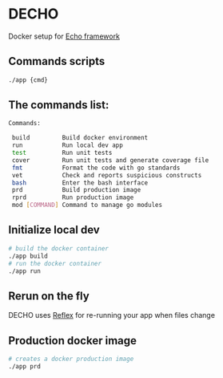 # DECHO
Docker setup for [Echo framework](https://github.com/labstack/echo)

## Commands scripts
```bash
./app {cmd}
```

## The commands list:
```bash
Commands:

 build         Build docker environment
 run           Run local dev app
 test          Run unit tests
 cover         Run unit tests and generate coverage file
 fmt           Format the code with go standards
 vet           Check and reports suspicious constructs
 bash          Enter the bash interface
 prd           Build production image
 rprd          Run production image
 mod [COMMAND] Command to manage go modules
```

## Initialize local dev
```bash
# build the docker container 
./app build
# run the docker container
./app run
```

## Rerun on the fly
DECHO uses [Reflex](https://github.com/cespare/reflex) for re-running your app when files change

## Production docker image
```bash
# creates a docker production image
./app prd
```